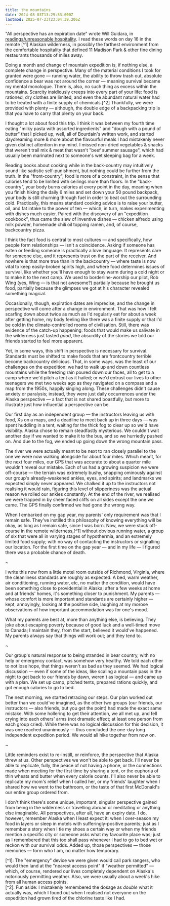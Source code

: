 ```yaml
---
title: the mountains
date: 2024-08-03T13:29:53.000Z
lastmod: 2025-07-23T23:04:39.206Z
---
```

"All perspective has an expiration date" wrote Will Guidara, in [readings/unreasonable hospitality](/readings/unreasonable%20hospitality). I read these words on day 16 in the remote \[^1] Alaskan wilderness, in possibly the farthest environment from the comfortable hospitality that defined 11 Madison Park & other fine dining restaurants thousands of miles away.

Doing a month and change of mountain expedition is, if nothing else, a complete change in perspective. Many of the material conditions I took for granted were gone — running water, the ability to throw trash out, absolute confidence a bear was not around the corner —  meaning survival became my mental monologue. There is, also, no such thing as excess within the mountains. Scarcity insidiously creeps into every part of your life: food is rationed, dry clothes are limited, and even the abundant natural water had to be treated with a finite supply of chemicals.\[^2] Thankfully, we were provided with plenty — although, the double edge of a backpacking trip is that you have to carry that plenty on your back.

I thought a lot about food this trip. I think it was between my fourth time eating "milky pasta with assorted ingredients" and "dough with a pound of butter" that I picked up, well, all of Bourdain's written work, and started daydreaming more & more about the flavourful meals I had mistakenly never given distinct attention in my mind. I missed non-dried vegetables & snacks that weren't trail mix & meat that wasn't "beef summer sausage", which had usually been marinated next to someone's wet sleeping bag for a week.

Reading books about cooking while in the back-country may intuitively sound like sadistic self-punishment, but nothing could be further from the truth. In the "front-country", food is more of a constraint, in the sense that calories tend to be limited with ceilings more than floors. In the "back-country", your body burns calories at every point in the day, meaning when you finish hiking the daily 6 miles and set down your 50 pound backpack, your body is still churning through fuel in order to beat out the surrounding cold. Practically, this means standard cooking advice is to raise your butter, oil, and fat intake to the power of ten — which, in turn, makes experimenting with dishes much easier. Paired with the discovery of an "expedition cookbook", thus came the slew of inventive dishes — chicken alfredo using milk powder, homemade chili oil topping ramen, and, of course, backcountry pizza.

I think the fact food is central to most cultures — and specifically, how people form relationships — isn't a coincidence. Asking if someone has eaten or feeding someone is practically a love language. It represents care for someone else, and it represents trust on the part of the receiver. And nowhere is that more true than in the backcountry — where taste is now vital to keep easily-broken spirits high, and where food determines issues of survival, like whether you'll have enough to stay warm during a cold night or to make it to the next camp. We used to borderline-worship our pilot, Rob Wing (yes, Wing — is that not awesome?) partially because he brought us food, partially because the glimpses we got at his character revealed something magical.

Occasionally, though, expiration dates are imprecise, and the change in perspective will come after a change in environment. That was how I felt scarfing down about twice as much as I'd regularly eat for about a week after getting home, my body feeling like there was a finite supply or that I'd be cold in the climate-controlled rooms of civilisation. Still, there was evidence of the catch-up happening: foods that would make us salivate in the wilderness just tasted *good*, the absurdity of the stories we told our friends started to feel more apparent.

Yet, in some ways, this shift in perspective is necessary for survival. Standards must be shifted to make foods that are frontcountry terrible become backcountry delicious. That, in some ways, was the least of our challenges on the expedition: we had to walk up and down countless mountains while the freezing rain poured down our faces, all to get to a camp where we'd pitch a tent as it hailed; or we'd entrust our lives to other teenagers we met two weeks ago as they navigated on a compass and a map from the 1950s, happily singing along. These challenges didn't cause anxiety or paralysis; instead, they were just daily occurrences under the Alaska perspective — a fact that is not shared boastfully, but more to illustrate just how influential a perspective can be.

Our first day as an independent group — the instructors leaving us with food, Xs on a maps, and a deadline to meet back up in three days — was spent huddling in a tent, waiting for the thick fog to clear up so we'd have visibility. Alaska chose to remain steadfastly mysterious. We couldn't wait another day if we wanted to make it to the bus, and so we hurriedly pushed on. And due to the fog, we ended up going down the wrong mountain pass.

The river we were actually meant to be next to ran closely parallel to the one we were now walking alongside for about four miles. Which meant, for the next four miles, our GPS that was accurate to about a quarter mile wouldn't reveal our mistake. Each of us had a growing suspicion we were off-course — the terrain was extremely bushy, snapping ominously against our group's already-weakened ankles, eyes, and spirits; and landmarks we expected simply never appeared. We chalked it up to the instructors not realising it would rain, figuring this level of slipperiness was the actual reason we rolled our ankles constantly. At the end of the river, we realised we were trapped in by sheer faced cliffs on all sides except the one we came. The GPS finally confirmed we had gone the wrong way.

When I embarked on my gap year, my parents' only requirement was that I remain safe. They've instilled this philosophy of knowing everything will be okay, as long as I remain safe, since I was born. Now, we were stuck off-course in the remote wilderness,\[^1] without obvious running water, a group of six that were all in varying stages of hypothermia, and an extremely limited food supply; with no way of contacting the instructors or signalling our location. For the first time on the gap year — and in my life — I figured there was a probable chance of death.

\~

I write this now from a little motel room outside of Richmond, Virginia, where the cleanliness standards are roughly as expected. A bed, warm weather, air conditioning, running water, etc, no matter the condition, would have been something close to providential in Alaska; after a few weeks at home and at friends' homes, it's something closer to punishment. My parents — whose comfort is more important and standards are certainly higher — kept, annoyingly, looking at the positive side, laughing at my morose observations of how important accommodation was for one's mood.

What my parents are best at, more than anything else, is believing. They joke about escaping poverty because of good luck and a well-timed move to Canada; I maintain they, from the start, believed it would've happened. My parents always say that things will work out; and they tend to.

\~

Our group's natural response to being stranded in bear country, with no help or emergency contact, was somehow very healthy. We told each other to not lose hope, that things weren't as bad as they seemed. We had logical discussion — even if some of the ideas, like scaling a mountain pass in the night to get back to our friends by dawn, weren't as logical — and came up with a plan. We set up camp, pitched tents, prepared rations quickly, and got enough calories to go to bed.

The next morning, we started retracing our steps. Our plan worked out better than we could've imagined, as the other two groups (our friends, our instructors — also friends, but you get the point) had made the exact same mistake. With some hollering to get their attention, we all met up, and fell crying into each others' arms (not dramatic effect; at least one person from each group cried). While there was no logical discussion for this decision, it was one reached unanimously — thus concluded the one-day long independent expedition period. We would all hike together from now on.

\~

Little reminders exist to re-instill, or reinforce, the perspective that Alaska threw at us. Other perspectives we won't be able to get back. I'll never be able to replicate, fully, the peace of not having a phone, or the connections made when meeting for the first time by sharing a tent, or the euphoria of thin wheats and butter when every calorie counts. I'll also never be able to replicate my mom's relief when I called her, or my friends' laughter when I shared how we went to the bathroom, or the taste of that first McDonald's our entire group ordered from.

I don't think there's some unique, important, singular perspective gained from being in the wilderness or travelling abroad or meditating or anything else imaginable. All perspectives, after all, have an expiry date. I do, however, remember Alaska when I least expect it: when I over-season my food in layers or sleep in motels with sufferingly-positive parents; just as I remember a story when I tie my shoes a certain way or when my friends mention a specific city or someone asks what my favourite place was; just as I remembered that this too shall pass whenever I had to go to bed wet or reckon with our survival odds. Added up, those perspectives — those memories — form who I am, no matter how temporary.

\[^1]: The "emergency" device we were given would call park rangers, who would then land at the "nearest access point" if "weather permitted" — which, of course, rendered our lives completely dependent on Alaska's notoriously permitting weather. Also, we were usually about a week's hike from all human access points.\
\[^2]: Fun aside: I mistakenly remembered the dosage as *double* what it actually was, which I found out when I realised not everyone on the expedition had grown tired of the chlorine taste like I had.
